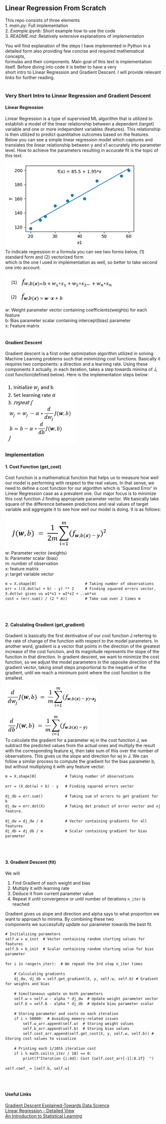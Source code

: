 ## Linear Regression From Scratch

This repo consists of three elements
<br> 1. *main.py:* Full implementation
<br> 2. *Example.ipynb:* Short example how to use the code
<br> 3. *README.md:* Relatively extensive explanations of implementation

You will find explanation of the steps I have implemented in Python in a detailed form also providing
few concise and required mathematical concepts,
<br>formulas and their components. Main goal of this text is implementation itself. 
Before diving into code it is better to have a very
<br>short intro to Linear Regression and Gradient Descent. I will provide relevant
links for further reading.
<br></br>

### Very Short Intro to Linear Regression and Gradient Descent
#### Linear Regression
Linear Regression is a type of supervised ML algorithm that is utilized to establish a model of the linear relationship between a 
dependent (target) variable and one or more independent variables (features). This relationship is  then utilized to predict 
quantitative outcomes based on the features. Below you can see a simple linear regression model which 
captures and translates the linear relationship between y and x1 accurately into parameter level.
How to achieve the parameters resulting in accurate fit is the topic of this text.

![linreg_plot.png](files/linreg_plot.png)
<br>To indicate regression in a formula you can see two forms below, (1) standard form and (2) vectorized form 
<br>which is the one I used in implementation as well, so better to take second one into account.

![linreg.png](files/linreg.png)
<br>w: Weight parameter vector containing coefficients(weights) for each feature
<br>b: Bias parameter scalar containing intercept(bias) parameter
<br>x: Feature matrix
<br></br>

#### Gradient Descent
Gradient descent is a first order optimization algorithm utilized in solving Machine Learning problems such that minimizing 
cost functions. Basically it requires two components: a direction and a learning rate.
Using these components it actually, in each iteration, takes a step towards  minima of J, cost function(defined below). 
Here is the implementation steps below:

![gradient_descent.png](files/gradient_descent.png)

### Implementation
#### 1. Cost Function (get_cost)
Cost function is a mathematical function that helps us to measure how well our model is performing with respect to
the real values. In that sense, we need to define a cost function for our algorithm which is 'Squared Error' in Linear Regression 
case as a prevalent one. Our major focus is to minimize this cost function J finding appropriate parameter vector.
We basically take square of the difference between predictions and real values of target variable and aggregate it 
to see how well our model is doing. It is as follows:

![cost.png](files/cost.png)
<br>w: Parameter vector (weights)
<br>b: Parameter scalar (bias)
<br>m: number of observation
<br>x: feature matrix
<br>y: target variable vector

```
m = X.shape[0]                      # Taking number of observations
err = ((X.dot(w) + b) - y) ** 2     # Finding squared errors vector, X.dot(w) gives us w1*x1 + w2*x2 + ..wn*xn
cost = (err.sum() / (2 * m))        # Take sum over 2 times m
```
<br></br>
#### 2. Calculating Gradient (get_gradient)

Gradient is basically the first deritivative of our cost function J referring to the rate of change of the function 
with respect to the model parameters.
In another word, gradient is a vector that points in the direction of the greatest increase of the cost function, 
and its magnitude represents the slope of the function in that direction. In gradient descent, 
we want to minimize the cost function, so we adjust the model parameters in the opposite 
direction of the gradient vector, taking small steps proportional to the negative of the 
gradient, until we reach a minimum point where the cost function is the smallest.

![gradient.png](files/gradient.png)
<br>
To calculate the gradient for a parameter wj in the cost function J, we subtract the predicted values from the actual
ones and multiply the result with the corresponding feature xj, then take sum of this over the number of observations. 
This gives us the slope and direction for wj in J. We can follow a similar 
process to compute the gradient for the bias parameter b, 
but without multiplying it with any feature vector.

```
m = X.shape[0]             # Taking number of observations

err = (X.dot(w) + b) - y   # Finding squared errors vector

dj_db = err.sum()          # Taking sum of errors to get gradient for b
dj_dw = err.dot(X)         # Taking dot product of error vector and xj feature.

dj_dw = dj_dw / m          # Vector containing gradients for all features
dj_db = dj_db / m          # Scalar containing gradient for bias parameter
```
<br></br>
#### 3. Gradient Descent (fit)
We will
1. Find Gradient of each weight and bias
2. Multiply it with learning rate
3. Deduce it from current parameter value
4. Repeat it until convergence or until number of iterations ```n_iter``` is reached

Gradient gives us slope and direction and alpha says to what proportion we want to approach to minima. By combining these two
<br>components we successfully update our parameter towards the best fit.

```
# Initializing parameters
self.w = w_init  # Vector containing random starting values for features
self.b = b_init  # Scalar containing random starting value for bias parameter

for i in range(n_iter):  # We repeat the 3rd step n_iter times

    # Calculating gradients
    dj_dw, dj_db = self.get_gradient(X, y, self.w, self.b) # Gradient for weights and bias

    # Simultaneous update on both parameters
    self.w = self.w - alpha * dj_dw  # Update weight parameter vector
    self.b = self.b - alpha * dj_db  # Update bias parameter scalar

    # Storing parameter and costs on each iteration
    if i < 50000:  # Avoiding memory-related issues
        self.w_arr.append(self.w)  # Storing weight values
        self.b_arr.append(self.b)  # Storing bias values
        self.cost_arr.append(self.get_cost(X, y, self.w, self.b)) # Storing cost values to visualize

    # Printing each 1/10th iteration cost
    if i % math.ceil(n_iter / 10) == 0:
        print(f"Iteration {i:4d}: Cost {self.cost_arr[-1]:8.2f}  ")

self.coef_ = [self.b, self.w]
```
<br></br>
#### Useful Links

[Gradient Descent Explained-Towards Data Science](https://towardsdatascience.com/gradient-descent-explained-9b953fc0d2c)
<br>[Linear Regression - Detailed View](https://towardsdatascience.com/linear-regression-detailed-view-ea73175f6e86)
<br>[An Introduction to Statistical Learning](https://www.statlearning.com/)
